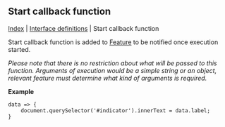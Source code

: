 ## Start callback function

[Index](/docs/README.md) | [Interface definitions](/docs/interface/README.md) | Start callback function

Start callback function is added to [Feature](/docs/objects/feature/README.md) to be notified once execution started.

*Please note that there is no restriction about what will be passed to this function. Arguments of execution would be a simple string or an object, relevant feature must determine what kind of arguments is required.*

**Example**

    data => {
        document.querySelector('#indicator').innerText = data.label;
    }
